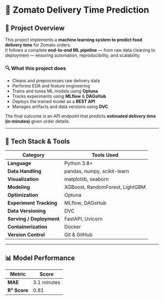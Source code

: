 # 🛵 Zomato Delivery Time Prediction


## 🚀 Project Overview

This project implements a **machine learning system to predict food delivery time** for Zomato orders.  
It follows a complete **end-to-end ML pipeline** — from raw data cleaning to deployment — ensuring automation, reproducibility, and scalability.

### 🔍 What this project does
- Cleans and preprocesses raw delivery data
- Performs EDA and feature engineering
- Trains and tunes ML models using **Optuna**
- Tracks experiments using **MLflow** & **DAGsHub**
- Deploys the trained model as a **REST API**
- Manages artifacts and data versions using **DVC**

The final outcome is an API endpoint that predicts **estimated delivery time (in minutes)** given order details.

---

## 🧰 Tech Stack & Tools

| Category | Tools Used |
|-----------|-------------|
| **Language** | Python 3.8+ |
| **Data Handling** | pandas, numpy, scikit-learn |
| **Visualization** | matplotlib, seaborn |
| **Modeling** | XGBoost, RandomForest, LightGBM |
| **Optimization** | Optuna |
| **Experiment Tracking** | MLflow, DAGsHub |
| **Data Versioning** | DVC |
| **Serving / Deployment** | FastAPI, Uvicorn |
| **Containerization** | Docker |
| **Version Control** | Git & GitHub |

---
## 📊 Model Performance

| Metric | Score |
|---------|-------|
| **MAE** | 3.1 minutes |
| **R² Score** | 0.81 |

